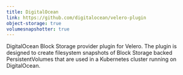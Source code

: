 ```yaml
---
title: DigitalOcean
link: https://github.com/digitalocean/velero-plugin
object-storage: true
volumesnapshotter: true
---
```

DigitalOcean Block Storage provider plugin for Velero. The plugin is designed to create filesystem snapshots of Block Storage backed PersistentVolumes that are used in a Kubernetes cluster running on DigitalOcean.
